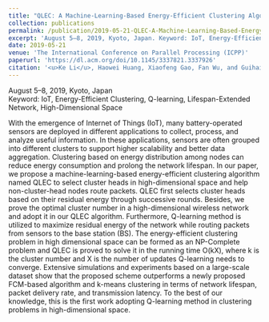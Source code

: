 ```yaml
---
title: "QLEC: A Machine-Learning-Based Energy-Efficient Clustering Algorithm to Prolong Network Lifespan for IoT in High-Dimensional Space"
collection: publications
permalink: /publication/2019-05-21-QLEC-A-Machine-Learning-Based-Energy-Efficient-Clustering-Algorithm-to-Prolong-Network-Lifespan-for-IoT-in-High-Dimensional-Space
excerpt: 'August 5–8, 2019, Kyoto, Japan. Keyword: IoT, Energy-Efficient Clustering, Q-learning, Lifespan-Extended Network, High-Dimensional Space'
date: 2019-05-21
venue: 'The International Conference on Parallel Processing (ICPP)'
paperurl: 'https://dl.acm.org/doi/10.1145/3337821.3337926'
citation: '<u>Ke Li</u>, Haowei Huang, Xiaofeng Gao, Fan Wu, and Guihai Chen. 2019. QLEC: A Machine-Learning-Based Energy-Efficient Clustering Algorithm to Prolong Network Lifespan for IoT in High-Dimensional Space. In <i>Proceedings of the 48th International Conference on Parallel Processing (ICPP \'19)</i>. Association for Computing Machinery, New York, NY, USA, Article 105, 1–10.'
---
```

August 5–8, 2019, Kyoto, Japan  
Keyword: IoT, Energy-Efficient Clustering, Q-learning, Lifespan-Extended Network, High-Dimensional Space

With the emergence of Internet of Things (IoT), many battery-operated sensors are deployed in different applications to collect, process, and analyze useful information. In these applications, sensors are often grouped into different clusters to support higher scalability and better data aggregation. Clustering based on energy distribution among nodes can reduce energy consumption and prolong the network lifespan. In our paper, we propose a machine-learning-based energy-efficient clustering algorithm named QLEC to select cluster heads in high-dimensional space and help non-cluster-head nodes route packets. QLEC first selects cluster heads based on their residual energy through successive rounds. Besides, we prove the optimal cluster number in a high-dimensional wireless network and adopt it in our QLEC algorithm. Furthermore, Q-learning method is utilized to maximize residual energy of the network while routing packets from sensors to the base station (BS). The energy-efficient clustering problem in high dimensional space can be formed as an NP-Complete problem and QLEC is proved to solve it in the running time O(kX), where k is the cluster number and X is the number of updates Q-learning needs to converge. Extensive simulations and experiments based on a large-scale dataset show that the proposed scheme outperforms a newly proposed FCM-based algorithm and k-means clustering in terms of network lifespan, packet delivery rate, and transmission latency. To the best of our knowledge, this is the first work adopting Q-learning method in clustering problems in high-dimensional space.

<!--Improved Distributed Energy Efficient Clustering (DEEC) algorithm with energy constraints and cluster coverage ranges of sensors in 3-dimensional WSNs taken into consideration.-->
<!--Adopted Q-learning scheme to choose cluster heads for routing packets of each sensor.-->
<!--Solved the Energy-Efficient Clustering Problem (EECP), which is an NP-Complete problem in the running time O(kX), where k is the cluster number and X is the number of updates that Q-learning needs to converge.-->
<!--Conducted experiments with the algorithm and outperformed k-means clustering and an FCM-based algorithm in terms of network lifespan, packet delivery rate, and transmission latency.-->

<!--[Download paper here](https://dl.acm.org/doi/10.1145/3337821.3337926)-->

<!--Recommended citation: <u>Ke Li</u>, Haowei Huang, Xiaofeng Gao, Fan Wu and Guihai Chen. 2019. QLEC: A Machine-Learning-Based Energy-Efficient Clustering Algorithm to Prolong Network Lifespan for IoT in High-Dimensional Space. <i>The 48th International Conference on Parallel Processing (ICPP)</i>, Article No. 105, Pages 1–10.-->
